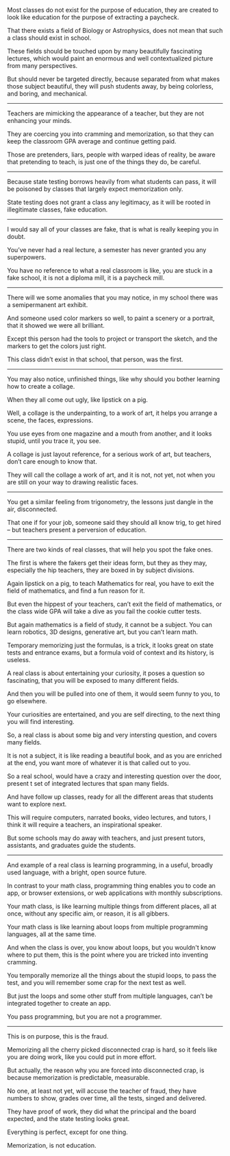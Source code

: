 Most classes do not exist for the purpose of education,
they are created to look like education for the purpose of extracting a paycheck.

That there exists a field of Biology or Astrophysics,
does not mean that such a class should exist in school.

These fields should be touched upon by many beautifully fascinating lectures,
which would paint an enormous and well contextualized picture from many perspectives.

But should never be targeted directly, because separated from what makes those subject beautiful,
they will push students away, by being colorless, and boring, and mechanical.

---

Teachers are mimicking the appearance of a teacher,
but they are not enhancing your minds.

They are coercing you into cramming and memorization,
so that they can keep the classroom GPA average and continue getting paid.

Those are pretenders, liars, people with warped ideas of reality,
be aware that pretending to teach, is just one of the things they do, be careful.

---

Because state testing borrows heavily from what students can pass,
it will be poisoned by classes that largely expect memorization only.

State testing does not grant a class any legitimacy,
as it will be rooted in illegitimate classes, fake education.

---

I would say all of your classes are fake,
that is what is really keeping you in doubt.

You’ve never had a real lecture,
a semester has never granted you any superpowers.

You have no reference to what a real classroom is like,
you are stuck in a fake school, it is not a diploma mill, it is a paycheck mill.

---

There will we some anomalies that you may notice,
in my school there was a semipermanent art exhibit.

And someone used color markers so well,
to paint a scenery or a portrait, that it showed we were all brilliant.

Except this person had the tools to project or transport the sketch,
and the markers to get the colors just right.

This class didn’t exist in that school,
that person, was the first.

---

You may also notice, unfinished things,
like why should you bother learning how to create a collage.

When they all come out ugly,
like lipstick on a pig.

Well, a collage is the underpainting, to a work of art,
it helps you arrange a scene, the faces, expressions.

You use eyes from one magazine and a mouth from another,
and it looks stupid, until you trace it, you see.

A collage is just layout reference, for a serious work of art,
but teachers, don’t care enough to know that.

They will call the collage a work of art,
and it is not, not yet, not when you are still on your way to drawing realistic faces.

---

You get a similar feeling from trigonometry,
the lessons just dangle in the air, disconnected.

That one if for your job, someone said they should all know trig,
to get hired – but teachers present a perversion of education.

---

There are two kinds of real classes,
that will help you spot the fake ones.

The first is where the fakers get their ideas form,
but they as they may, especially the hip teachers, they are boxed in by subject divisions.

Again lipstick on a pig, to teach Mathematics for real,
you have to exit the field of mathematics, and find a fun reason for it.

But even the hippest of your teachers, can’t exit the field of mathematics,
or the class wide GPA will take a dive as you fail the cookie cutter tests.

But again mathematics is a field of study, it cannot be a subject.
You can learn robotics, 3D designs, generative art, but you can’t learn math.

Temporary memorizing just the formulas, is a trick,
it looks great on state tests and entrance exams, but a formula void of context and its history, is useless.

A real class is about entertaining your curiosity,
it poses a question so fascinating, that you will be exposed to many different fields.

And then you will be pulled into one of them,
it would seem funny to you, to go elsewhere.

Your curiosities are entertained, and you are self directing,
to the next thing you will find interesting.

So, a real class is about some big and very intersting question,
and covers many fields.

It is not a subject, it is like reading a beautiful book,
and as you are enriched at the end, you want more of whatever it is that called out to you.

So a real school, would have a crazy and interesting question over the door,
present t set of integrated lectures that span many fields.

And have follow up classes,
ready for all the different areas that students want to explore next.

This will require computers, narrated books, video lectures, and tutors,
I think it will require a teachers, an inspirational speaker.

But some schools may do away with teachers,
and just present tutors, assistants, and graduates guide the students.

---

And example of a real class is learning programming,
in a useful, broadly used language, with a bright, open source future.

In contrast to your math class, programming thing enables you to code an app,
or browser extensions, or web applications with monthly subscriptions.

Your math class, is like learning multiple things from different places, all at once,
without any specific aim, or reason, it is all gibbers.

Your math class is like learning about loops from multiple programming languages,
all at the same time.

And when the class is over, you know about loops, but you wouldn't know where to put them,
this is the point where you are tricked into inventing cramming.

You temporally memorize all the things about the stupid loops,
to pass the test, and you will remember some crap for the next test as well.

But just the loops and some other stuff from multiple languages,
can’t be integrated together to create an app.

You pass programming,
but you are not a programmer.

---

This is on purpose,
this is the fraud.

Memorizing all the cherry picked disconnected crap is hard,
so it feels like you are doing work, like you could put in more effort.

But actually, the reason why you are forced into disconnected crap,
is because memorization is predictable, measurable.

No one, at least not yet, will accuse the teacher of fraud,
they have numbers to show, grades over time, all the tests, singed and delivered.

They have proof of work, they did what the principal and the board expected,
and the state testing looks great.

Everything is perfect,
except for one thing.

Memorization,
is not education.
